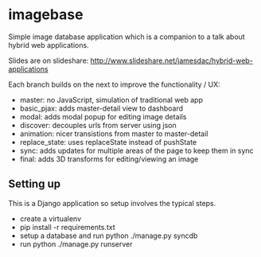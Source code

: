 imagebase
=========

Simple image database application which is a companion to a talk about hybrid web applications.

Slides are on slideshare: http://www.slideshare.net/jamesdac/hybrid-web-applications

Each branch builds on the next to improve the functionality / UX:

* master: no JavaScript, simulation of traditional web app
* basic_pjax: adds master-detail view to dashboard
* modal: adds modal popup for editing image details
* discover: decouples urls from server using json
* animation: nicer transistions from master to master-detail
* replace_state: uses replaceState instead of pushState
* sync: adds updates for multiple areas of the page to keep them in sync
* final: adds 3D transforms for editing/viewing an image

Setting up
----------
This is a Django application so setup involves the typical steps.

* create a virtualenv
* pip install -r requirements.txt
* setup a database and run python ./manage.py syncdb
* run python ./manage.py runserver


